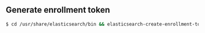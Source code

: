 ## Generate enrollment token
```bash
$ cd /usr/share/elasticsearch/bin && elasticsearch-create-enrollment-token --scope kibana
```